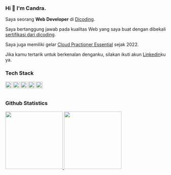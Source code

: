 ### Hi 👋 I'm Candra.

Saya seorang **Web Developer** di [Dicoding](https://www.dicoding.com/).

Saya bertanggung jawab pada kualitas Web yang saya buat dengan dibekali [sertifikasi dari dicoding](https://www.dicoding.com/certificates/GRX5KE70RZ0M).

Saya juga memiliki gelar [Cloud Practioner Essential](https://www.dicoding.com/certificates/MRZM46EE0XYQ) sejak 2022.

Jika kamu tertarik untuk berkenalan denganku, silakan ikuti akun [Linkedin](https://www.linkedin.com/in/chndrwali/)ku ya.

### Tech Stack
  <a href="#"><img align="left" alt="JavaScript" title="JavaScript" width="21px" src="https://upload.wikimedia.org/wikipedia/commons/9/99/Unofficial_JavaScript_logo_2.svg" /></a>
  <a href="https://nodejs.org/"><img align="left" alt="NodeJS" title="NodeJS" width="21px" src="https://seeklogo.com/images/N/nodejs-logo-FBE122E377-seeklogo.com.png" /></a>
  <a href="https://reactjs.org/"><img align="left" alt="React" title="React" width="21px" src="https://cdn.worldvectorlogo.com/logos/react-2.svg" /></a>
  <a href="https://hapi.dev/"><img align="left" alt="Hapi" title="Hapi (NodeJS HTTP Framework)" width="21px" src="https://avatars.githubusercontent.com/u/3774533?s=200&v=4" /></a>
  <a href="https://nextjs.org/"><img align="left" alt="Next" title="Next (React SSR Framework)" width="21px" src="https://iconape.com/wp-content/files/gm/82643/svg/next-js.svg" /></a>
  <br>
  <br>
  
### Github Statistics
<p align="left">
<a href="https://github.com/chndrwali">
  <img height="180em" src="https://github-readme-stats-eight-theta.vercel.app/api?username=chndrwali&show_icons=true&theme=algolia&include_all_commits=true&count_private=true"/>
  <img height="180em" src="https://github-readme-stats-eight-theta.vercel.app/api/top-langs/?username=chndrwali&layout=compact&langs_count=8&theme=algolia"/>
</a>
</p>
